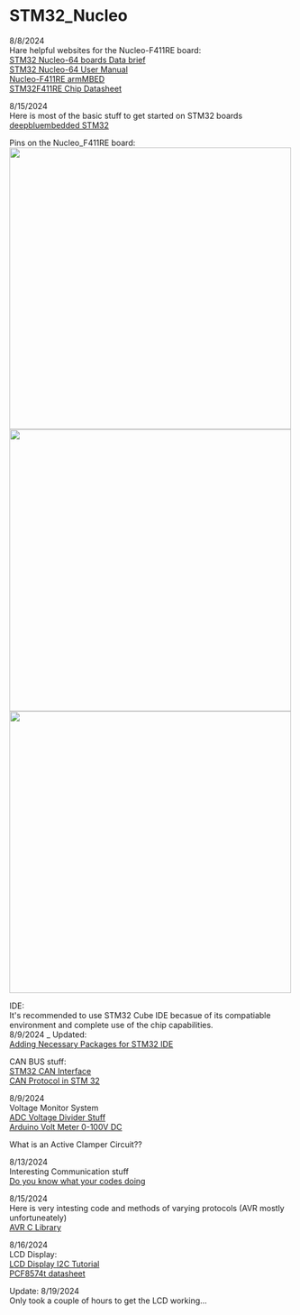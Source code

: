 # STM32_Nucleo

8/8/2024 <br/>
Hare helpful websites for the Nucleo-F411RE board: <br/>
[STM32 Nucleo-64 boards Data brief](https://www.st.com/content/ccc/resource/technical/document/data_brief/c8/3c/30/f7/d6/08/4a/26/DM00105918.pdf/files/DM00105918.pdf/jcr:content/translations/en.DM00105918.pdf)<br/>
[STM32 Nucleo-64 User Manual](https://github.com/user-attachments/files/16553691/dm00105823-stm32-nucleo-64-boards-mb1136-stmicroelectronics.pdf) <br/>
[Nucleo-F411RE armMBED](https://os.mbed.com/platforms/ST-Nucleo-F411RE/) <br/>
[STM32F411RE Chip Datasheet](https://www.st.com/resource/en/datasheet/stm32f411re.pdf) <br/>

8/15/2024 <br/>
Here is most of the basic stuff to get started on STM32 boards <br/>
[deepbluembedded STM32](https://deepbluembedded.com/stm32-ecosystem-development-environment-setup/) <br/>

Pins on the Nucleo_F411RE board: <br/>
<img src = "https://github.com/user-attachments/assets/d5fc73be-4e2c-45d1-bbae-4f7fcf48eed7" width = "500"> <br/>
<img src = "https://github.com/user-attachments/assets/013dcc2b-3529-43aa-9514-e489ef920f90" width = "500"> <br/>
<img src = "https://github.com/user-attachments/assets/361c6bc9-bb26-4c9f-ab38-1c04c84cfe4f" width = "500"> <br/>

IDE: <br/>
It's recommended to use STM32 Cube IDE becasue of its compatiable environment and complete use of the chip capabilities. <br/>
8/9/2024 _ Updated: <br/>
[Adding Necessary Packages for STM32 IDE](https://stackoverflow.com/questions/65905606/stm32cubeide-reports-firmware-package-is-missing) <br/>

CAN BUS stuff: <br/>
[STM32 CAN Interface](https://www.instructables.com/STM32-CAN-Interface/) <br/>
[CAN Protocol in STM 32](https://controllerstech.com/can-protocol-in-stm32/) <br/>

8/9/2024 <br/>
Voltage Monitor System <br/>
[ADC Voltage Divider Stuff](https://electronics.stackexchange.com/questions/42710/how-to-read-high-voltages-on-microcontroller) <br/>
[Arduino Volt Meter 0-100V DC](https://www.instructables.com/Arduino-Volt-Meter-0-100V-DC-Version-2-better/) <br/>

What is an Active Clamper Circuit?? <br/>

8/13/2024 <br/>
Interesting Communication stuff <br/>
[Do you know what your codes doing](https://mansfield-devine.com/speculatrix/2018/01/do-you-know-what-your-codes-doing/) <br/>

8/15/2024 <br/>
Here is very intesting code and methods of varying protocols (AVR mostly unfortuneately) <br/>
[AVR C Library](https://exploreembedded.com/wiki/AVR_C_Library) <br/>

8/16/2024 <br/>
LCD Display: <br>
[LCD Display I2C Tutorial](https://deepbluembedded.com/stm32-i2c-lcd-library-example-16x2-20x4-multiple-lcds/#stm32-i2c-lcd) <br/>
[PCF8574t datasheet](https://github.com/user-attachments/files/16663021/PCF8574.PDF) <br/>

Update: 8/19/2024 <br/>
Only took a couple of hours to get the LCD working...<br/>
